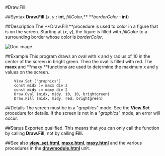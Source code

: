 
#Draw.Fill

##Syntax
**Draw.Fill** (*x*, *y* **:** **int**, *fillColor*,** ***borderColor* **: int**)



##Description
The **Draw.Fill **procedure is used to color in a figure that is on the screen. Starting at (*x*, *y*), the figure is filled with *fillColor* to a surrounding border whose color is *borderColor*.

![Doc image](draw_fill01.gif)


##Example
This program draws an oval with x and y radius of 10 in the center of the screen in bright green. Then the oval is filled with red. The **maxx** and **maxy **functions are used to determine the maximum x and y values on the screen.



        View.Set ("graphics")
        const midx := maxx div 2
        const midy := maxy div 2
        Draw.Oval (midx, midy, 10, 10, brightgreen)
        Draw.Fill (midx, midy, red, brightgreen)
##Details
The screen must be in a "*graphics*" mode. See the **View.Set** procedure for details. If the screen is not in a "*graphics*" mode, an error will occur.



##Status
Exported qualified.
This means that you can only call the function by calling **Draw.Fill**, not by calling **Fill.**



##See also
**[view_set.html](View.Set)**, **[maxx.html](maxx)**, **[maxy.html](maxy)** and the various procedures in the **[drawmodule.html](Draw)** unit.



